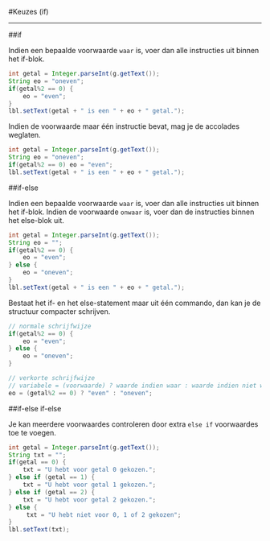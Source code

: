 #Keuzes (if)

---

##if

Indien een bepaalde voorwaarde `waar` is, voer dan alle instructies uit binnen het if-blok.

```java
int getal = Integer.parseInt(g.getText());
String eo = "oneven";
if(getal%2 == 0) {
    eo = "even";
}
lbl.setText(getal + " is een " + eo + " getal.");
```

Indien de voorwaarde maar één instructie bevat, mag je de accolades weglaten.

```java
int getal = Integer.parseInt(g.getText());
String eo = "oneven";
if(getal%2 == 0) eo = "even";
lbl.setText(getal + " is een " + eo + " getal.");
```

##if-else

Indien een bepaalde voorwaarde `waar` is, voer dan alle instructies uit binnen het if-blok. Indien de voorwaarde `onwaar` is, voer dan de instructies binnen het else-blok uit.

```java
int getal = Integer.parseInt(g.getText());
String eo = "";
if(getal%2 == 0) {
    eo = "even";
} else {
    eo = "oneven";
}
lbl.setText(getal + " is een " + eo + " getal.");
```

Bestaat het if- en het else-statement maar uit één commando, dan kan je de structuur compacter schrijven.

```java
// normale schrijfwijze
if(getal%2 == 0) {
    eo = "even";
} else {
    eo = "oneven";
}

// verkorte schrijfwijze
// variabele = (voorwaarde) ? waarde indien waar : waarde indien niet waar ;
eo = (getal%2 == 0) ? "even" : "oneven";
```

##if-else if-else

Je kan meerdere voorwaardes controleren door extra `else if` voorwaardes toe te voegen.

```java
int getal = Integer.parseInt(g.getText());
String txt = "";
if(getal == 0) {
    txt = "U hebt voor getal 0 gekozen.";
} else if (getal == 1) {
    txt = "U hebt voor getal 1 gekozen.";
} else if (getal == 2) {
    txt = "U hebt voor getal 2 gekozen.";
} else {
     txt = "U hebt niet voor 0, 1 of 2 gekozen";
}
lbl.setText(txt);
```